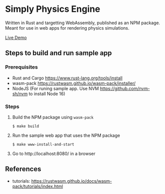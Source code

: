 # Simply Physics Engine

Written in Rust and targetting WebAssembly, published as an NPM package.
Meant for use in web apps for rendering physics simulations.

[Live Demo](https://haribala.dev/simple-physics/)

## Steps to build and run sample app

### Prerequisites

- Rust and Cargo https://www.rust-lang.org/tools/install
- wasm-pack https://rustwasm.github.io/wasm-pack/installer/
- NodeJS (For runing sample app. Use NVM https://github.com/nvm-sh/nvm to install Node 16)

### Steps

1. Build the NPM package using `wasm-pack`
    ```
    $ make build
    ```
1. Run the sample web app that uses the NPM package
    ```
    $ make www-install-and-start
    ```
1. Go to http://localhost:8080/ in a browser

## References

- tutorials: https://rustwasm.github.io/docs/wasm-pack/tutorials/index.html
